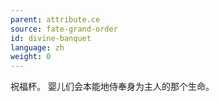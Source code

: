 ```yaml
---
parent: attribute.ce
source: fate-grand-order
id: divine-banquet
language: zh
weight: 0
---
```


祝福杯。
婴儿们会本能地侍奉身为主人的那个生命。
